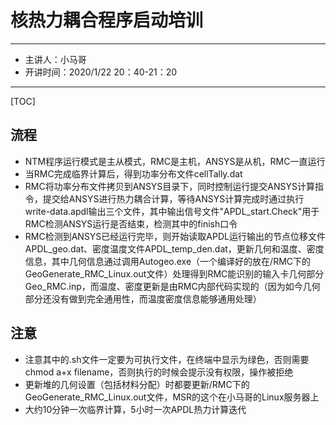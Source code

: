 # 核热力耦合程序启动培训
---
- 主讲人：小马哥
- 开讲时间：2020/1/22 20：40-21：20
---
[TOC]

## 流程
* NTM程序运行模式是主从模式，RMC是主机，ANSYS是从机，RMC一直运行
* 当RMC完成临界计算后，得到功率分布文件cellTally.dat
* RMC将功率分布文件拷贝到ANSYS目录下，同时控制运行提交ANSYS计算指令，提交给ANSYS进行热力耦合计算，等待ANSYS计算完成时通过执行write-data.apdl输出三个文件，其中输出信号文件"APDL_start.Check"用于RMC检测ANSYS运行是否结束，检测其中的finish口令
* RMC检测到ANSYS已经运行完毕，则开始读取APDL运行输出的节点位移文件APDL_geo.dat、密度温度文件APDL_temp_den.dat，更新几何和温度、密度信息，其中几何信息通过调用Autogeo.exe（一个编译好的放在/RMC下的GeoGenerate_RMC_Linux.out文件）处理得到RMC能识别的输入卡几何部分Geo_RMC.inp，而温度、密度更新是由RMC内部代码实现的（因为如今几何部分还没有做到完全通用性，而温度密度信息能够通用处理）

## 注意
* 注意其中的.sh文件一定要为可执行文件，在终端中显示为绿色，否则需要chmod a+x filename，否则执行的时候会提示没有权限，操作被拒绝
* 更新堆的几何设置（包括材料分配）时都要更新/RMC下的GeoGenerate_RMC_Linux.out文件，MSR的这个在小马哥的Linux服务器上
* 大约10分钟一次临界计算，5小时一次APDL热力计算迭代

